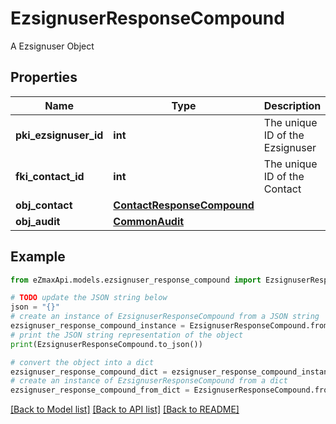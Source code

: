 # EzsignuserResponseCompound

A Ezsignuser Object

## Properties

Name | Type | Description | Notes
------------ | ------------- | ------------- | -------------
**pki_ezsignuser_id** | **int** | The unique ID of the Ezsignuser | 
**fki_contact_id** | **int** | The unique ID of the Contact | 
**obj_contact** | [**ContactResponseCompound**](ContactResponseCompound.md) |  | 
**obj_audit** | [**CommonAudit**](CommonAudit.md) |  | 

## Example

```python
from eZmaxApi.models.ezsignuser_response_compound import EzsignuserResponseCompound

# TODO update the JSON string below
json = "{}"
# create an instance of EzsignuserResponseCompound from a JSON string
ezsignuser_response_compound_instance = EzsignuserResponseCompound.from_json(json)
# print the JSON string representation of the object
print(EzsignuserResponseCompound.to_json())

# convert the object into a dict
ezsignuser_response_compound_dict = ezsignuser_response_compound_instance.to_dict()
# create an instance of EzsignuserResponseCompound from a dict
ezsignuser_response_compound_from_dict = EzsignuserResponseCompound.from_dict(ezsignuser_response_compound_dict)
```
[[Back to Model list]](../README.md#documentation-for-models) [[Back to API list]](../README.md#documentation-for-api-endpoints) [[Back to README]](../README.md)


